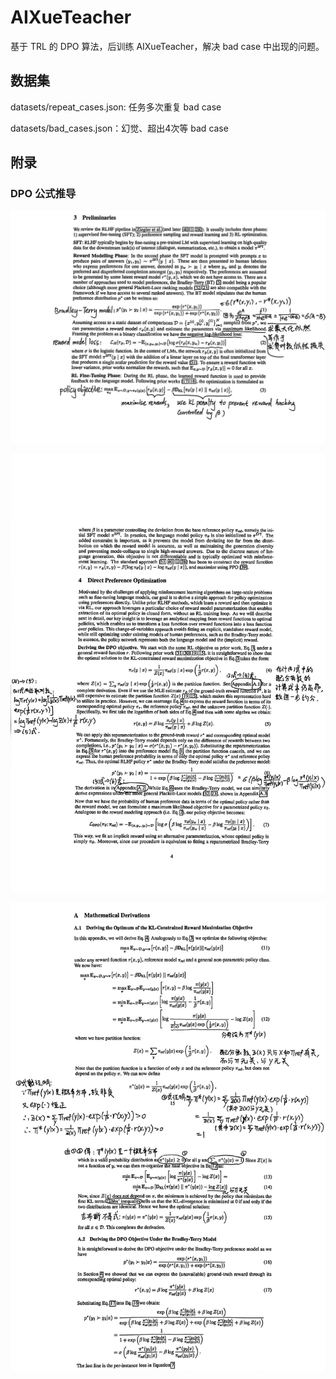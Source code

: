 # AIXueTeacher
基于 TRL 的 DPO 算法，后训练 AIXueTeacher，解决 bad case 中出现的问题。

## 数据集

datasets/repeat_cases.json: 任务多次重复 bad case

datasets/bad_cases.json：幻觉、超出4次等 bad case

## 附录

### DPO 公式推导

![dpo_formula_derivation_1](README.assets/dpo_formula_derivation_1.jpg) 

![dpo_formula_derivation_2](README.assets/dpo_formula_derivation_2.jpg) 

![dpo_formula_derivation_3](README.assets/dpo_formula_derivation_3.jpg) 

